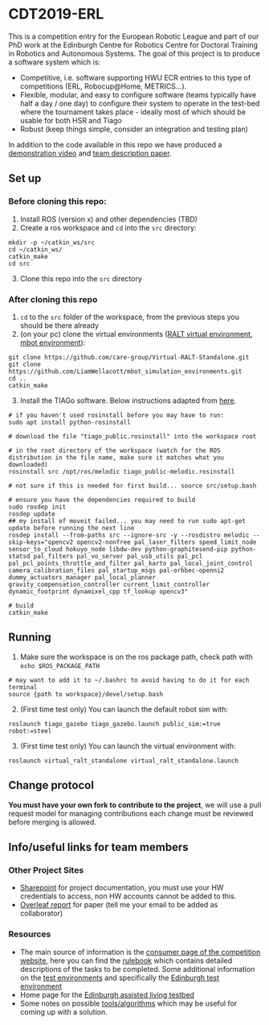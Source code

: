# CDT2019-ERL

This is a competition entry for the European Robotic League and part of our PhD work at the Edinburgh Centre for Robotics Centre for Doctoral Training in Robotics and Autonomous Systems. The goal of this project is to produce a software system which is:

- Competitive, i.e. software supporting HWU ECR entries to this type of competitions (ERL, Robocup@Home, METRICS...).
- Flexible, modular, and easy to configure software (teams typically have half a day / one day) to configure their system to operate in the test-bed where the tournament takes place - ideally most of which should be usable for both HSR and Tiago
- Robust (keep things simple, consider an integration and testing plan)

In addition to the code available in this repo we have produced a [demonstration video]() and [team description paper]().

## Set up

### Before cloning this repo:

1. Install ROS (version x) and other dependencies (TBD)
2. Create a ros workspace and ``cd`` into the ``src`` directory:

```
mkdir -p ~/catkin_ws/src
cd ~/catkin_ws/
catkin_make
cd src
```
3. Clone this repo into the ``src`` directory

### After cloning this repo

1. ``cd`` to the ``src`` folder of the workspace, from the previous steps you should be there already
2. (on your pc) clone the virtual environments ([RALT virtual environment](https://github.com/LiamWellacott/Virtual-RALT-Standalone), [mbot environment](https://github.com/LiamWellacott/mbot_simulation_environments/tree/melodic)):

```
git clone https://github.com/care-group/Virtual-RALT-Standalone.git
git clone https://github.com/LiamWellacott/mbot_simulation_environments.git
cd ..
catkin_make
```
3. Install the TIAGo software. Below instructions adapted from [here](http://wiki.ros.org/Robots/TIAGo/Tutorials/Installation/TiagoSimulation).

```
# if you haven't used rosinstall before you may have to run:
sudo apt install python-rosinstall

# download the file "tiago_public.rosinstall" into the workspace root

# in the root directory of the workspace (watch for the ROS distribution in the file name, make sure it matches what you downloaded)
rosinstall src /opt/ros/melodic tiago_public-melodic.rosinstall

# not sure if this is needed for first build... source src/setup.bash

# ensure you have the dependencies required to build
sudo rosdep init
rosdep update
## my install of moveit failed... you may need to run sudo apt-get update before running the next line
rosdep install --from-paths src --ignore-src -y --rosdistro melodic --skip-keys="opencv2 opencv2-nonfree pal_laser_filters speed_limit_node sensor_to_cloud hokuyo_node libdw-dev python-graphitesend-pip python-statsd pal_filters pal_vo_server pal_usb_utils pal_pcl pal_pcl_points_throttle_and_filter pal_karto pal_local_joint_control camera_calibration_files pal_startup_msgs pal-orbbec-openni2 dummy_actuators_manager pal_local_planner gravity_compensation_controller current_limit_controller dynamic_footprint dynamixel_cpp tf_lookup opencv3"

# build
catkin_make
```
## Running

1. Make sure the workspace is on the ros package path, check path with ``echo $ROS_PACKAGE_PATH``

```
# may want to add it to ~/.bashrc to avoid having to do it for each terminal
source {path to workspace}/devel/setup.bash
```

2. (First time test only) You can launch the default robot sim with:

```
roslaunch tiago_gazebo tiago_gazebo.launch public_sim:=true robot:=steel
```

3. (First time test only) You can launch the virtual environment with:

```
roslaunch virtual_ralt_standalone virtual_ralt_standalone.launch
```

## Change protocol

**You must have your own fork to contribute to the project**, we will use a pull request model for managing contributions each change must be reviewed before merging is allowed.

## Info/useful links for team members

### Other Project Sites
- [Sharepoint](https://heriotwatt.sharepoint.com/sites/CDT2019-ERL) for project documentation, you must use your HW credentials to access, non HW accounts cannot be added to this.
- [Overleaf report](https://www.overleaf.com/read/tbvrxpjrnrkt) for paper (tell me your email to be added as collaborator)

### Resources 
- The main source of information is the [consumer page of the competition website](https://www.eu-robotics.net/robotics_league/erl-consumer/about/index.html), here you can find the [rulebook](https://www.eu-robotics.net/robotics_league/upload/documents-2018/ERL_Consumer_10092018.pdf) which contains detailed descriptions of the tasks to be completed. Some additional information on the [test environments](https://www.eu-robotics.net/robotics_league/erl-consumer/certified-test-beds/index.html) and specifically the [Edinburgh test environment](https://www.eu-robotics.net/robotics_league/upload/documents-2017/ERL-SR_TestBedCertificationForm_HWU_web.pdf)
- Home page for the [Edinburgh assisted living testbed](https://ralt.hw.ac.uk/)
- Some notes on possible [tools/algorithms](https://heriotwatt.sharepoint.com/sites/CDT2019-ERL/_layouts/15/doc.aspx?sourcedoc={c50ef375-786c-45bd-8ff7-3e8696c3442a}&action=edit) which may be useful for coming up with a solution.


